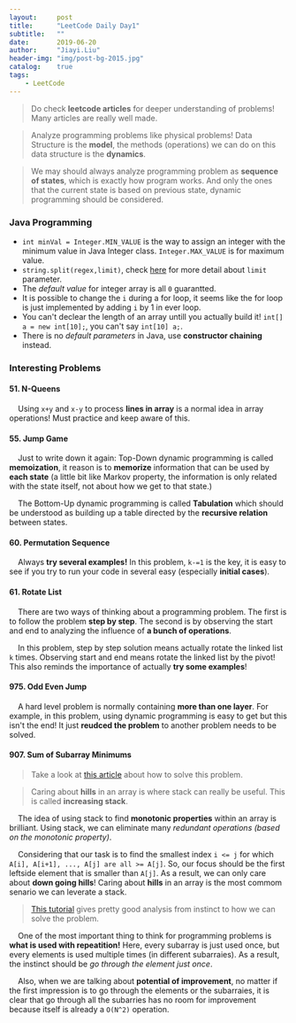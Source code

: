 ```yaml
---
layout:     post
title:      "LeetCode Daily Day1"
subtitle:   ""
date:       2019-06-20
author:     "Jiayi.Liu"
header-img: "img/post-bg-2015.jpg"
catalog: 	true
tags:
    - LeetCode
---
```


> Do check **leetcode articles** for deeper understanding of problems! Many articles are really well made.

> Analyze programming problems like physical problems! Data Structure is the **model**, the methods (operations) we can do on this data structure is the **dynamics**.

> We may should always analyze programming problem as **sequence of states**, which is exactly how program works. And only the ones that the current state is based on previous state, dynamic programming should be considered.

### Java Programming

- `int minVal = Integer.MIN_VALUE` is the way to assign an integer with the minimum value in Java Integer class. `Integer.MAX_VALUE` is for maximum value.
- `string.split(regex,limit)`, check [here](https://www.geeksforgeeks.org/split-string-java-examples/) for more detail about `limit` parameter.
- The *default value* for integer array is all `0` guarantted.
- It is possible to change the `i` during a for loop, it seems like the for loop is just implemented by adding `i` by 1 in ever loop.
- You can't declear the length of an array untill you actually build it! `int[] a = new int[10];`, you can't say `int[10] a;`.
- There is no *default parameters* in Java, use **constructor chaining** instead.

### Interesting Problems

#### 51. N-Queens

&nbsp;&nbsp;&nbsp;&nbsp;Using `x+y` and `x-y` to process **lines in array** is a normal idea in array operations! Must practice and keep aware of this.

#### 55. Jump Game

&nbsp;&nbsp;&nbsp;&nbsp;Just to write down it again: Top-Down dynamic programming is called **memoization**, it reason is to **memorize** information that can be used by **each state** (a little bit like Markov property, the information is only related with the state itself, not about how we get to that state.)

&nbsp;&nbsp;&nbsp;&nbsp;The Bottom-Up dynamic programming is called **Tabulation** which should be understood as building up a table directed by the **recursive relation** between states.

#### 60. Permutation Sequence

&nbsp;&nbsp;&nbsp;&nbsp;Always **try several examples!** In this problem, `k-=1` is the key, it is easy to see if you try to run your code in several easy (especially **initial cases**).

#### 61. Rotate List

&nbsp;&nbsp;&nbsp;&nbsp;There are two ways of thinking about a programming problem. The first is to follow the problem **step by step**. The second is by observing the start and end to analyzing the influence of **a bunch of operations**.

&nbsp;&nbsp;&nbsp;&nbsp;In this problem, step by step solution means actually rotate the linked list `k` times. Observing start and end means rotate the linked list by the pivot! This also reminds the importance of actually **try some examples**!

#### 975. Odd Even Jump

&nbsp;&nbsp;&nbsp;&nbsp;A hard level problem is normally containing **more than one layer**. For example, in this problem, using dynamic programming is easy to get but this isn't the end! It just **reudced the problem** to another problem needs to be solved.

#### 907. Sum of Subarray Minimums

> Take a look at [this article](https://leetcode.com/articles/sum-of-subarray-minimums/) about how to solve this problem.

> Caring about **hills** in an array is where stack can really be useful. This is called **increasing stack**.

&nbsp;&nbsp;&nbsp;&nbsp;The idea of using stack to find **monotonic properties** within an array is brilliant. Using stack, we can eliminate many *redundant operations (based on the monotonic property)*.

&nbsp;&nbsp;&nbsp;&nbsp;Considering that our task is to find the smallest index `i <= j` for which `A[i], A[i+1], ..., A[j] are all >= A[j]`. So, our focus should be the first leftside element that is smaller than `A[j]`. As a result, we can only care about **down going hills**! Caring about **hills** in an array is the most commom senario we can leverate a stack.

> [This tutorial](https://leetcode.com/problems/sum-of-subarray-minimums/discuss/170750/C++JavaPython-Stack-Solution) gives pretty good analysis from instinct to how we can solve the problem.

&nbsp;&nbsp;&nbsp;&nbsp;One of the most important thing to think for programming problems is **what is used with repeatition!** Here, every subarray is just used once, but every elements is used multiple times (in different subarraies). As a result, the instinct should be *go through the element just once*.

&nbsp;&nbsp;&nbsp;&nbsp;Also, when we are talking about **potential of improvement**, no matter if the first impression is to go through the elements or the subarraies, it is clear that go through all the subarries has no room for improvement because itself is already a `O(N^2)` operation.